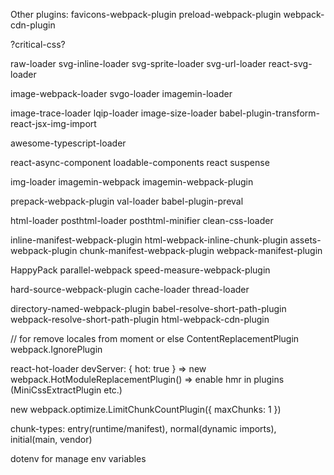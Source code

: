 Other plugins:
favicons-webpack-plugin
preload-webpack-plugin
webpack-cdn-plugin

?critical-css?

raw-loader
svg-inline-loader
svg-sprite-loader
svg-url-loader
react-svg-loader

image-webpack-loader
svgo-loader
imagemin-loader

image-trace-loader
lqip-loader
image-size-loader
babel-plugin-transform-react-jsx-img-import

awesome-typescript-loader

react-async-component
loadable-components
react suspense

img-loader
imagemin-webpack
imagemin-webpack-plugin

prepack-webpack-plugin
val-loader
babel-plugin-preval

html-loader
posthtml-loader
posthtml-minifier
clean-css-loader

inline-manifest-webpack-plugin
html-webpack-inline-chunk-plugin
assets-webpack-plugin
chunk-manifest-webpack-plugin
webpack-manifest-plugin

HappyPack
parallel-webpack
speed-measure-webpack-plugin

hard-source-webpack-plugin
cache-loader
thread-loader

directory-named-webpack-plugin
babel-resolve-short-path-plugin
webpack-resolve-short-path-plugin
html-webpack-cdn-plugin

// for remove locales from moment or else
ContentReplacementPlugin
webpack.IgnorePlugin

react-hot-loader
devServer: { hot: true } => new webpack.HotModuleReplacementPlugin() => enable hmr in plugins (MiniCssExtractPlugin etc.)

new webpack.optimize.LimitChunkCountPlugin({ maxChunks: 1 })

chunk-types: entry(runtime/manifest), normal(dynamic imports), initial(main, vendor)

dotenv for manage env variables


